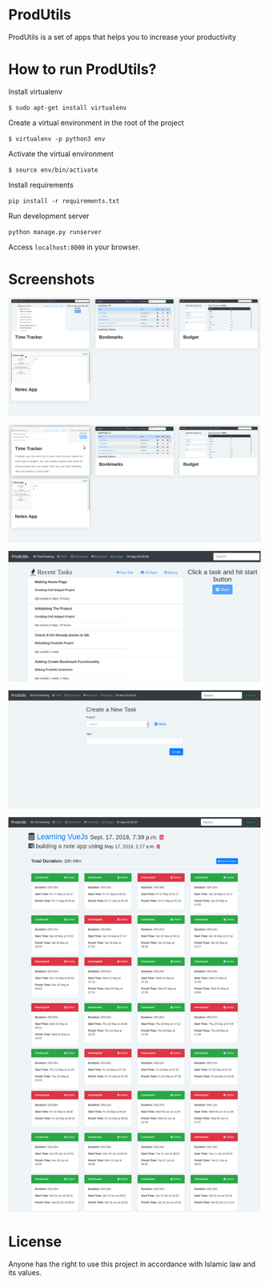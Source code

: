 # ProdUtils
ProdUtils is a set of apps that helps you to increase your productivity


# How to run ProdUtils?
Install virtualenv

`$ sudo apt-get install virtualenv`

Create a virtual environment in the root of the project

`$ virtualenv -p python3 env`

Activate the virtual environment

`$ source env/bin/activate`

Install requirements

`pip install -r requirements.txt`

Run development server

`python manage.py runserver`

Access `localhost:8000` in your browser.

# Screenshots
![Produtils Home Page](./screenshots/produtils-home.png)

![Produtils Home Page](./screenshots/produtils-home-1.png)

![Time Tracker Home Page](./screenshots/time-tracker-home.png)

![Time Tracker New Task](./screenshots/time-tracker-new-task.png)

![Time Tracker Task Details](./screenshots/time-tracker-task-details.png)


# License
Anyone has the right to use this project in accordance with Islamic law and its values.

